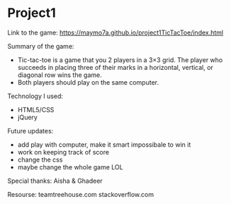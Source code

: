 # Project1
Link to the game: https://maymo7a.github.io/project1TicTacToe/index.html



Summary of the game:
- Tic-tac-toe is a game that you 2 players in a 3×3 grid. The player who succeeds in placing three of their marks in a horizontal, vertical, or diagonal row wins the game.
- Both players should play on the same computer.

Technology I used:
- HTML5/CSS
- jQuery

Future updates:
- add play with computer, make it smart impossibale to win it
- work on keeping track of score
- change the css
- maybe change the whole game LOL

Special thanks:
Aisha & Ghadeer

Resourse:
teamtreehouse.com
stackoverflow.com

